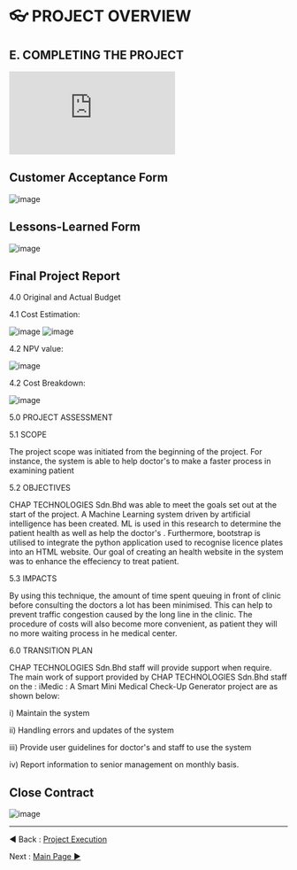 # 👓 PROJECT OVERVIEW
## E. COMPLETING THE PROJECT
![whole file in pdf](https://github.com/rootReb0rn/iMedic/blob/cdaf59ae51a1b5abf19cde2bb1c97d9bbfce2d96/Documentation/closing.pdf)

## Customer Acceptance Form
![image](https://github.com/rootReb0rn/iMedic/blob/ec50bdc8158c66b015e75c27bdb200abcd5d20c3/Documentation/11.PNG)
## Lessons-Learned Form
![image](https://github.com/rootReb0rn/iMedic/blob/ec50bdc8158c66b015e75c27bdb200abcd5d20c3/Documentation/2222.PNG)

## Final Project Report
4.0 Original and Actual Budget

4.1 Cost Estimation:

![image](https://github.com/rootReb0rn/iMedic/blob/65c6b3d9d9a9b481fd14d210ccb815d63a1f1ff4/Documentation/4444444.PNG)
![image](https://github.com/rootReb0rn/iMedic/blob/aa52a1876f8cdec1135636977f10b519662b0f12/Documentation/55555.PNG)



4.2 NPV value:
  
  ![image](https://github.com/rootReb0rn/iMedic/blob/f89e5cae36084cd94e6dd8864dc7077ca75f02ff/Documentation/6666.PNG)
  
4.2 Cost Breakdown:

   ![image](https://github.com/rootReb0rn/iMedic/blob/ee0050a0b3411e030e69dc00dc82850674a6e603/Documentation/77777777.PNG)
   
  
5.0 PROJECT ASSESSMENT

5.1 SCOPE

The project scope was initiated from the beginning of the project. For instance, the system is able to help doctor's to make a faster process in examining patient


5.2 OBJECTIVES

CHAP TECHNOLOGIES Sdn.Bhd was able to meet the goals set out at the start of the project. A Machine Learning system driven by artificial intelligence has been created. ML is used in this research to determine the patient health as well as help the doctor's . Furthermore, bootstrap is utilised to integrate the python application used to recognise licence plates into an HTML website. Our goal of creating an health website in the system was to enhance the effeciency to treat patient.

5.3 IMPACTS

By using this technique, the amount of time spent queuing in front of clinic before consulting the doctors a lot has been minimised. This can help to prevent traffic congestion caused by the long line in the clinic. The procedure of costs will also become more convenient, as patient they will no more waiting process in he medical center.

6.0 TRANSITION PLAN

CHAP TECHNOLOGIES Sdn.Bhd staff will provide support when require. The main work of support provided by CHAP TECHNOLOGIES Sdn.Bhd staff on the :   iMedic : A Smart Mini Medical Check-Up Generator project are as shown below:

i) Maintain the system

ii) Handling errors and updates of the system

iii) Provide user guidelines for doctor's and staff to use the system

iv) Report information to senior management on monthly basis.


## Close Contract
![image](https://github.com/rootReb0rn/iMedic/blob/ec50bdc8158c66b015e75c27bdb200abcd5d20c3/Documentation/3333.PNG)


















---
◀ Back : [Project Execution](D-PROJECT_EXECUTION.md)  

Next : [Main Page ▶](../README.md)

